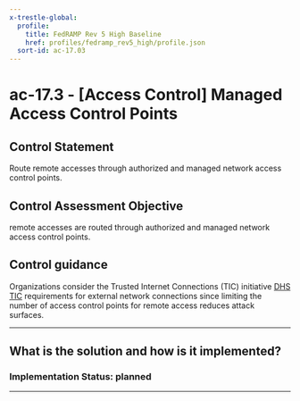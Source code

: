 ```yaml
---
x-trestle-global:
  profile:
    title: FedRAMP Rev 5 High Baseline
    href: profiles/fedramp_rev5_high/profile.json
  sort-id: ac-17.03
---
```


# ac-17.3 - \[Access Control\] Managed Access Control Points

## Control Statement

Route remote accesses through authorized and managed network access control points.

## Control Assessment Objective

remote accesses are routed through authorized and managed network access control points.

## Control guidance

Organizations consider the Trusted Internet Connections (TIC) initiative [DHS TIC](#4f42ee6e-86cc-403b-a51f-76c2b4f81b54) requirements for external network connections since limiting the number of access control points for remote access reduces attack surfaces.

______________________________________________________________________

## What is the solution and how is it implemented?

<!-- For implementation status enter one of: implemented, partial, planned, alternative, not-applicable -->

<!-- Note that the list of rules under ### Rules: is read-only and changes will not be captured after assembly to JSON -->
<!-- Add control implementation description here for control: ac-17.3 -->

### Implementation Status: planned

______________________________________________________________________
